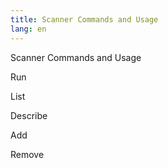 ```yaml
---
title: Scanner Commands and Usage
lang: en
---
```


Scanner Commands and Usage

Run


List


Describe


Add


Remove
